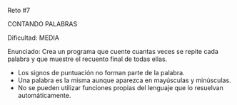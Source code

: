 Reto #7

CONTANDO PALABRAS

Dificultad: MEDIA

Enunciado: Crea un programa que cuente cuantas veces se repite cada palabra y que muestre el recuento final de todas ellas.
- Los signos de puntuación no forman parte de la palabra.
- Una palabra es la misma aunque aparezca en mayúsculas y minúsculas.
- No se pueden utilizar funciones propias del lenguaje que lo resuelvan automáticamente.